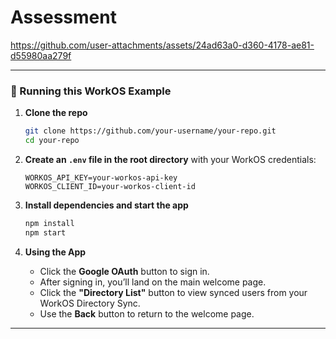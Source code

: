 # Assessment


https://github.com/user-attachments/assets/24ad63a0-d360-4178-ae81-d55980aa279f

---

### 🚀 Running this WorkOS Example

1. **Clone the repo**

   ```bash
   git clone https://github.com/your-username/your-repo.git
   cd your-repo
   ```

2. **Create an `.env` file in the root directory** with your WorkOS credentials:

   ```
   WORKOS_API_KEY=your-workos-api-key
   WORKOS_CLIENT_ID=your-workos-client-id
   ```

3. **Install dependencies and start the app**

   ```bash
   npm install
   npm start
   ```

4. **Using the App**

   * Click the **Google OAuth** button to sign in.
   * After signing in, you’ll land on the main welcome page.
   * Click the **"Directory List"** button to view synced users from your WorkOS Directory Sync.
   * Use the **Back** button to return to the welcome page.

---


